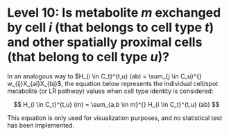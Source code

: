# Level 10: Is metabolite *m* exchanged by cell *i* (that belongs to cell type *t*) and other spatially proximal cells (that belong to cell type *u*)?

In an analogous way to $H_{i \in C_t}^{t,u} (ab) = \sum_{j \in C_u}^{} w_{ij}X_{ai}X_{bj}$, the equation below represents the individual cell/spot metabolite (or LR pathway) values when cell type identity is considered:

$$ H_{i \in C_t}^{t,u} (m) = \sum_{a,b \in m}^{} H_{i \in C_t}^{t,u} (ab) $$

This equation is only used for visualization purposes, and no statistical test has been implemented.
